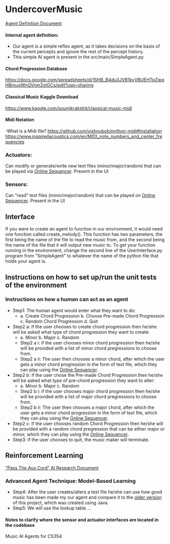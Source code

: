# UndercoverMusic

[Agent Definition Document](https://docs.google.com/document/d/1YfatTyF1Ui6guxlBx6pBeKooGJN84Sf_J7s8BFprLtY/edit?usp=sharing)

#### Internal agent definition:
- Our agent is a simple reflex agent, as it takes decisions on the basis of the current percepts and ignore the rest of the percept history. 
- This simple AI agent is present in the src/main/SimpleAgent.py

#### Chord Progression Database
https://docs.google.com/spreadsheets/d/1SHB_B4du3JVB1kvVBUEHTpZjpqHBmugWnQVnm2stGCs/edit?usp=sharing
#### Classical Music Kaggle Download
https://www.kaggle.com/soumikrakshit/classical-music-midi
#### Midi Notation
-What is a Midi file?
https://github.com/vishnubob/python-midi#Installation
https://www.inspiredacoustics.com/en/MIDI_note_numbers_and_center_frequencies

### Actuators:
Can modify or generate/write new text files (minor/major/random) that can be played via [Online Sequencer](https://onlinesequencer.net).
Present in the UI
### Sensors:
Can “read” text files (minor/major/random) that can be played on [Online Sequencer](https://onlinesequencer.net).
Present in the UI

## Interface
If you were to create an agent to function in our environment, it would need one function called create_melody(). This function has two parameters, the first being the name of the file to read the music from, and the second being the name of the file that it will output new music to. To get your function running in the environment, change the second line of the UserInterface.py program from "SimpleAgent" to whatever the name of the python file that holds your agent is.

## Instructions on how to set up/run the unit tests of the environment

### Instructions on how a human can act as an agent
* Step1: The human agent would enter what they want to do:
  * a. Create Chord Progression b. Choose Pre-made Chord Progression c. Random Chord Progression d. Quit
* Step2 a: if the user chooses to create chord progression then he/she will be asked what type of chord progression they want to create:
  * a. Minor b. Major c. Random
   * Step2 a i: if the user chooses minor chord progression then he/she will be provided with a list of minor chord pregressions to choose from.
   * Step2 a ii: The user then chooses a minor chord, after which the user gets a minor chord progression in the form of text file, which they can play using the [Online Sequencer](https://onlinesequencer.net).
* Step2 b: if the user chose the Pre-made Chord Progression then he/she will be asked what type of pre-chord progression they want to alter:
  * a. Minor b. Major c. Random
   * Step2 b i: if the user chooses major chord progression then he/she will be provided with a list of major chord pregressions to choose from.
   * Step2 b ii: The user then chooses a major chord, after which the user gets a minor chord progression in the form of text file, which they can play using the [Online Sequencer](https://onlinesequencer.net).
* Step2 c: if the user chooses random Chord Progression then he/she will be provided with a random chord pregression that can be either major or minor, which they can play using the [Online Sequencer](https://onlinesequencer.net).
* Step3: if the user chooses to quit, the music maker will terminate.

## Reinforcement Learning
["Pass The Aux Cord" AI Research Document](https://docs.google.com/document/d/1x7phFnvde3zQvrCTQr8cjssvMsfydeEX6EEBQ_0cyyc/edit)
### Advanced Agent Technique: Model-Based Learning
* Step4: After the user creates/alters a text file he/she can use how good music has been made my our agent and compare it to the [older version](https://github.com/timothymarotta/aimusicmaker) of this project, which was created using Java.
* Step5: We will use the lookup table ... 

#### Notes to clarify where the sensor and actuator interfaces are located in the codebase

Music AI Agents for CS354
